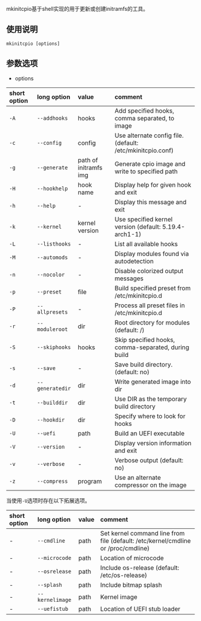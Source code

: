 mkinitcpio基于shell实现的用于更新或创建initramfs的工具。

## 使用说明

```
mkinitcpio [options]
```

## 参数选项

* options 

| short option | long option | value | comment |
|:--- |:--- |:--- |:--- |
| `-A` | `--addhooks` | hooks | Add specified hooks, comma separated, to image |
| `-c` | `--config` | config | Use alternate config file. (default: /etc/mkinitcpio.conf) |
| `-g` | `--generate` | path of initramfs img | Generate cpio image and write to specified path |
| `-H` | `--hookhelp` | hook name | Display help for given hook and exit |
| `-h` | `--help` | - |  Display this message and exit |
| `-k` | `--kernel` | kernel version | Use specified kernel version (default: 5.19.4-arch1-1) |
| `-L` | `--listhooks` | - |  List all available hooks |
| `-M` | `--automods` | - | Display modules found via autodetection |
| `-n` | `--nocolor` | - |  Disable colorized output messages |
| `-p` | `--preset` | file |  Build specified preset from /etc/mkinitcpio.d |
| `-P` | `--allpresets` | - | Process all preset files in /etc/mkinitcpio.d |
| `-r` | `--moduleroot` | dir |  Root directory for modules (default: /) |
| `-S` | `--skiphooks` | hooks |  Skip specified hooks, comma-separated, during build |
| `-s` | `--save` | - | Save build directory. (default: no) |
| `-d` | `--generatedir` | dir | Write generated image into dir |
| `-t` | `--builddir` | dir |  Use DIR as the temporary build directory |
| `-D` | `--hookdir` | dir | Specify where to look for hooks |
| `-U` | `--uefi` | path |  Build an UEFI executable |
| `-V` | `--version` | - |  Display version information and exit |
| `-v` | `--verbose` | - |  Verbose output (default: no) |
| `-z` | `--compress` | program | Use an alternate compressor on the image |

当使用`-U`选项时存在以下拓展选项。

| short option | long option | value | comment |
|:--- |:--- | :--- |:--- |
| - | `--cmdline` | path | Set kernel command line from file (default: /etc/kernel/cmdline or /proc/cmdline) |
| - | `--microcode` | path | Location of microcode |
| - | `--osrelease` | path |  Include os-release (default: /etc/os-release) |
| - | `--splash` | path | Include bitmap splash |
| - | `--kernelimage` | path | Kernel image |
| - | `--uefistub` | path | Location of UEFI stub loader |


